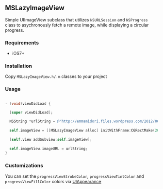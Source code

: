 ## MSLazyImageView

Simple UIImageView subclass that utilizes `NSURLSession` and `NSProgress` class to asychronously fetch a remote image, while displaying a circular progress.

### Requirements

* iOS7+

### Installation

Copy `MSLazyImageView.h/.m` classes to your project

### Usage

```objectivec

- (void)viewDidLoad {

  [super viewDidLoad];
  
  NSString *urlString = @"http://emmamidori.files.wordpress.com/2012/06/montreal-view-pierre-dupuy-morning-darina-velkova-2012-s.jpg";
  
  self.imageView = [[MSLazyImageView alloc] initWithFrame:CGRectMake(20, 100, 200, 200)];
  
  [self.view addSubview:self.imageView];
  
  self.imageView.imageURL = urlString;
}

```

### Customizations

You can set the `progressViewStrokeColor`, `progressViewTintColor` and `progressViewFillColor` colors via [UIAppearance](https://developer.apple.com/library/ios/documentation/uikit/reference/UIAppearance_Protocol/Reference/Reference.html)